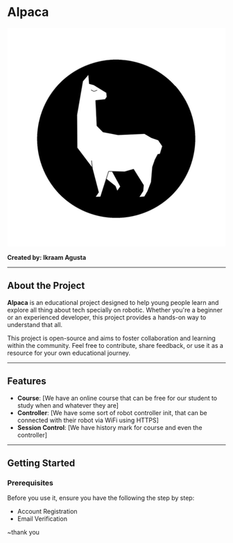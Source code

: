 # Alpaca

![Logo](public/img/logo.png)

**Created by: Ikraam Agusta**

---

## About the Project

**Alpaca** is an educational project designed to help young people learn and explore all thing about tech specially on robotic. Whether you're a beginner or an experienced developer, this project provides a hands-on way to understand that all.

This project is open-source and aims to foster collaboration and learning within the community. Feel free to contribute, share feedback, or use it as a resource for your own educational journey.

---

## Features

- **Course**: [We have an online course that can be free for our student to study when and whatever they are]
- **Controller**: [We have some sort of robot controller init, that can be connected with their robot via WiFi using HTTPS]
- **Session Control**: [We have history mark for course and even the controller]

---

## Getting Started

### Prerequisites

Before you use it, ensure you have the following the step by step:

- Account Registration
- Email Verification

~thank you
